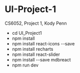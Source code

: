 # UI-Project-1
CS6052, Project 1, Kody Penn
- cd UI_Project1
- npm install
- npm install react-icons --save
- npm install recharts
- npm install react-slider
- npm install --save mdbreact
- npm run dev
